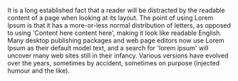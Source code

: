 It is a long established fact that a reader will be distracted
by the readable content of a page when looking at its layout.
The point of using Lorem Ipsum is that it has a more-or-less normal
distribution of letters, as opposed to using 'Content here
content here', making it look like readable English.
Many desktop publishing packages and web page editors now use Lorem
Ipsum as their default model text, and a search for 'lorem ipsum'
will uncover many web sites still in their infancy. Various versions
have evolved over the years, sometimes by accident, sometimes on
purpose (injected humour and the like).
